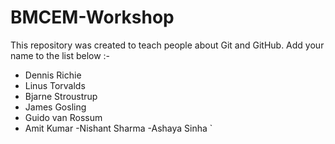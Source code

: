 # BMCEM-Workshop
This repository was created to teach people about Git and GitHub. 
Add your name to the list below :-
- Dennis Richie
- Linus Torvalds
- Bjarne Stroustrup
- James Gosling
- Guido van Rossum
- Amit Kumar
-Nishant Sharma
-Ashaya Sinha
`
